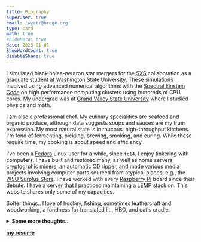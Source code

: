 ```yaml
---
title: Biography
superuser: true
email: 'wyatt@brege.org'
type: card
math: true
#hideMeta: true
date: 2023-01-01
ShowWordCount: true
disableShare: true
---
```


I simulated black holes-neutron star mergers for the [SXS](https://black-holes.org) collaboration as a graduate student at [Washington State University](https://physics.wsu.edu).  These simulations involved using advanced numerical algorithms with the [Spectral Einstein Code](https://www.black-holes.org/code/SpEC.html) on high performance computing clusters using hundreds of CPU cores.
My undergrad was at [Grand Valley State University](https://gvsu.edu) where I studied physics and math.

I am also a professional chef. 
My culinary specialities are seafood and organic produce, although data suggests soups and sauces are my truer expression.
My most natural state is in raucous, high-throughput kitchens. 
I'm fond of fermenting, pickling, brewing, smoking, and curing. While these require time, my cooking is about speed and efficiency.

I've been a [Fedora](https://getfedora.org) Linux user for a while, since `fc14`.
I enjoy tinkering with computers.
I have built and restored many, as well as home servers, cryptogrphic miners, an automatic CD ripper, and made various media projects involving computer parts sourced from atypical places, e.g., the [WSU Surplus Store](https://surplus.wsu.edu/). 
I have worked with every [Raspberry Pi](https://www.raspberrypi.com/) board since their debute. 
I have a server that I practiced maintaining a [LEMP](https://lemp.io/) stack on.
This website shares only some of my capacities.

Softer things..  I love of hockey, fishing, sometimes leathercraft and woodworking, a fondness for translated lit., HBO, and cat's cradle.

<details> <summary> <b> Some more thoughts.. </b> </summary> <br/>

I closed out my academic life at the end of 2017, finding a different path, yet still evermore envious of all of the incredibly mindful people I got to know through its journey.
I am forever grateful for the guidance that David Austin, Milun Rakovic and Matthew Duez, my advisors, have given me.

I enjoy teaching, working through the hardest problems, complex puzzles, reading, basically all of the things an academic does, but when I measured myself--my work ethic, imagination, drive--I never truly felt I had their same *gift* in that space.
It's worth noting that *gift* is not synonomous with 'less effort': archetypes in any discipline do not acheive without trying--you can't.  There are no *Will Hunting's* in this world.
It's this nascent difference between life on easymode and the ability to work with ease. 
The Italian word for this..umpf..I admired in others academically is [sprezzatura](https://en.wikipedia.org/wiki/Sprezzatura).  

The only medium I ever found myself to have experienced this nature, deep within, was with food, and maybe most of my accomplishments there don't exactly squeal *'gifted'*, but the way the processes click inside my brain is certainly *my* gift.

And so, with a fresher spirit, I began cooking in Northern California making delicious food with some incredibly amazing people.
I've been the **Executive Chef** of [*Dawson's Bar & Grill*](https://dixondawsons.com/) in Dixon, CA and [*Slanted Tree Kitchen & Taproom*](https://www.slantedtree.net/) in Fairfield, CA where I've served a variety of cuisines, delicious beer and wine pairings, and authentic farm-to-fork meals every night, both at the restaurant and on location at [Eatwell Farm](https://eatwell.com).

I recognize that there is a forever difficult access problem shared between STEM and culinary.  Cooking, coding, and calculating is all French to people, requiring a lot of will and patience, and a lot of suck.
This comes back to my marriage of food and computers: recipes, like code, as well as the creative process, are better served in openness, source and all.

Part of this is emblematic of the food and beverage world itself, while also challenging is an oversaturation of information (in everything) to critical fatigue these days.
While we can follow recipes as well as journals, what we lack is structural tooling:

>
>$$food \in\\{ \textrm{culture}\\}$$
>

Something akin to sheet music, grammar structure, i.e., systems which let us experience flavor abstractly the way a musician hears melody, notes, through page, or how a writer masterfully articulates internal dialogue within her prose.

Useful for design, pictures and numbers alone fall short in the dynamic creative processes of these three chambers of expressive culture.
What's unfair with food is the lack of an ability to construct our ideas visually in the *absence* of sensation.
Yet, it is enough for me to remain hopeful, that these modes of culinary structures can be discovered and made intelligible.

<br/> </details>

[ **my resumé** ](/cv)


